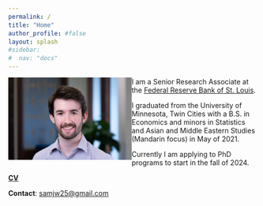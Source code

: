 ```yaml
---
permalink: /
title: "Home"
author_profile: #false
layout: splash
#sidebar:
#  nav: "docs"
---
```


<img style="float: left;" src="/assets/sjw.jpg" width="250">

I am a Senior Research Associate at the [Federal Reserve Bank of St. Louis](https://research.stlouisfed.org/).

I graduated from the University of Minnesota, Twin Cities with a B.S. in Economics and minors in Statistics and Asian and Middle Eastern Studies (Mandarin focus) in May of 2021. 

Currently I am applying to PhD programs to start in the fall of 2024.


[**CV**](http://www.samueljordanwood.com/papers/sjw_cv.pdf)

**Contact**:
<samjw25@gmail.com>

